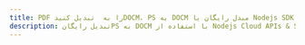 ---title: PDF را به  تبدیل کنیدDOCM، PS به DOCM مبدل رایگان یا Nodejs SDKdescription: تبدیل رایگانPS به DOCM با استفاده از Nodejs Cloud APIs & SDK همچنین اسناد PDF را در Cloud ایجاد، ویرایش و رندر کنید.---